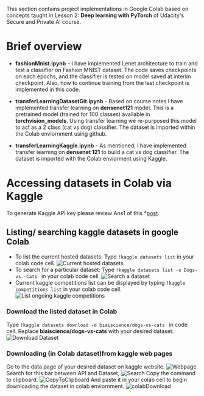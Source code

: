 This section contains project implementations in Google Colab based on concepts taught in Lesson 2: **Deep learning with PyTorch** of Udacity's Secure and Private AI course. 
# Brief overview
* **fashionMnist.ipynb** - I have implemented Lenet architecture to train and test a classifier on Fashion MNIST dataset. The code saves checkpoints on each epochs, and the classifier is tested on model saved at interim checkpoint. Also, how to continue training from the last checkpoint is implemented in this code.

* **transferLearningDatasetGit.ipynb** - Based on course notes I have implemented transfer learning on **densenet121** model. This is a pretrained model (trained for 100 classes) available in **torchvision_models**. Using transfer learning we re-purposed this model to act as a 2 class (cat vs dog) classifier. The dataset is imported within the Colab enviornment using github.

* **transferLearningKaggle.ipynb** - As mentioned, I have implemented transfer learning on **densenet 121** to build a cat vs dog classifier. The dataset is imported with the Colab enviorment using Kaggle. 

# Accessing datasets in Colab via Kaggle
To generate Kaggle API key please review Ans1 of this *[post](https://stackoverflow.com/questions/49310470/using-kaggle-datasets-in-google-colab).

## Listing/ searching kaggle datasets in google Colab
- To list the current hosted datasets: Type `!kaggle datasets list` in your colab code cell.
![Current hosted datasets](https://github.com/DimpleB0501/SecureNPrivateAIScholarshipCodes/blob/master/DeepLearningwithPyTorch/ReadmeImages/1_CurrentHostedDatasets.png) 
- To search for a particular dataset: Type `!kaggle datasets list -s Dogs-vs.-Cats ` in your colab code cell.
![Search a dataset](https://github.com/DimpleB0501/SecureNPrivateAIScholarshipCodes/blob/master/DeepLearningwithPyTorch/ReadmeImages/2_SearchingParticularDataset.png) 
- Current kaggle competitions list can be displayed by typing `!kaggle competitions list` in your colab code cell.
![List ongoing kaggle competitions](https://github.com/DimpleB0501/SecureNPrivateAIScholarshipCodes/blob/master/DeepLearningwithPyTorch/ReadmeImages/3_currentKaggleCompetitions.png) 

### Download the listed dataset in Colab
Type `!kaggle datasets download -d biaiscience/dogs-vs-cats ` in code cell. Replace **biaiscience/dogs-vs-cats** with your desired dataset.
![Download Dataset](https://github.com/DimpleB0501/SecureNPrivateAIScholarshipCodes/blob/master/DeepLearningwithPyTorch/ReadmeImages/4_DownloadDatasettoColab.png) 

### Downloading (in Colab dataset)from kaggle web pages
Go to the data page of your desired dataset on kaggle website.
![Webpage](https://github.com/DimpleB0501/SecureNPrivateAIScholarshipCodes/blob/master/DeepLearningwithPyTorch/ReadmeImages/5_kaggleWebPage.png) 
Search for this bar between API and Dataset,
![Search](https://github.com/DimpleB0501/SecureNPrivateAIScholarshipCodes/blob/master/DeepLearningwithPyTorch/ReadmeImages/6_Searchfor.png) 
Copy the command to clipboard.
![CopyToClipboard](https://github.com/DimpleB0501/SecureNPrivateAIScholarshipCodes/blob/master/DeepLearningwithPyTorch/ReadmeImages/7_commandCopiedtoClipboard.png)
And paste it in your colab cell to begin downloading the dataset in colab enviornment.
![colabDownload](https://github.com/DimpleB0501/SecureNPrivateAIScholarshipCodes/blob/master/DeepLearningwithPyTorch/ReadmeImages/8_kaggleDatasetFromWebPage.png) 


